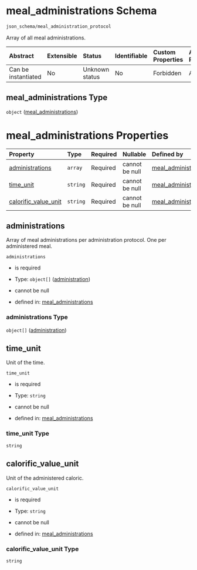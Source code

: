 # meal\_administrations Schema

```txt
json_schema/meal_administration_protocol
```

Array of all meal administrations.

| Abstract            | Extensible | Status         | Identifiable | Custom Properties | Additional Properties | Access Restrictions | Defined In                                                                                             |
| :------------------ | :--------- | :------------- | :----------- | :---------------- | :-------------------- | :------------------ | :----------------------------------------------------------------------------------------------------- |
| Can be instantiated | No         | Unknown status | No           | Forbidden         | Allowed               | none                | [meal\_administrations.schema.json](../../out/meal_administrations.schema.json "open original schema") |

## meal\_administrations Type

`object` ([meal\_administrations](meal_administrations.md))

# meal\_administrations Properties

| Property                                        | Type     | Required | Nullable       | Defined by                                                                                                                                                   |
| :---------------------------------------------- | :------- | :------- | :------------- | :----------------------------------------------------------------------------------------------------------------------------------------------------------- |
| [administrations](#administrations)             | `array`  | Required | cannot be null | [meal\_administrations](meal_administrations-properties-administrations.md "json_schema/meal_administration_protocol#/properties/administrations")           |
| [time\_unit](#time_unit)                        | `string` | Required | cannot be null | [meal\_administrations](meal_administrations-properties-time_unit.md "json_schema/meal_administration_protocol#/properties/time_unit")                       |
| [calorific\_value\_unit](#calorific_value_unit) | `string` | Required | cannot be null | [meal\_administrations](meal_administrations-properties-calorific_value_unit.md "json_schema/meal_administration_protocol#/properties/calorific_value_unit") |

## administrations

Array of meal administrations per administration protocol. One per administered meal.

`administrations`

*   is required

*   Type: `object[]` ([administration](meal_administrations-properties-administrations-administration.md))

*   cannot be null

*   defined in: [meal\_administrations](meal_administrations-properties-administrations.md "json_schema/meal_administration_protocol#/properties/administrations")

### administrations Type

`object[]` ([administration](meal_administrations-properties-administrations-administration.md))

## time\_unit

Unit of the time.

`time_unit`

*   is required

*   Type: `string`

*   cannot be null

*   defined in: [meal\_administrations](meal_administrations-properties-time_unit.md "json_schema/meal_administration_protocol#/properties/time_unit")

### time\_unit Type

`string`

## calorific\_value\_unit

Unit of the administered caloric.

`calorific_value_unit`

*   is required

*   Type: `string`

*   cannot be null

*   defined in: [meal\_administrations](meal_administrations-properties-calorific_value_unit.md "json_schema/meal_administration_protocol#/properties/calorific_value_unit")

### calorific\_value\_unit Type

`string`
